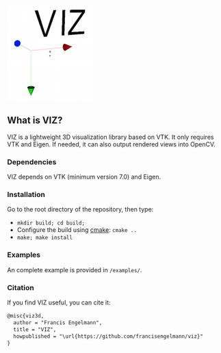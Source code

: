 ![alt tag](viz_logo.png)
## What is VIZ?
VIZ is a lightweight 3D visualization library based on VTK.
It only requires VTK and Eigen. If needed, it can also output rendered views into OpenCV.

### Dependencies
VIZ depends on VTK (minimum version 7.0) and Eigen.

### Installation
Go to the root directory of the repository, then type:
* `mkdir build; cd build;`
* Configure the build using [cmake](http://www.cmake.org/cmake/resources/software.html): `cmake ..`
* `make; make install`

### Examples
An complete example is provided in ```/examples/```.

### Citation
If you find VIZ useful, you can cite it:

```
@misc{viz3d,
  author = "Francis Engelmann",
  title = "VIZ",
  howpublished = "\url{https://github.com/francisengelmann/viz}"
}
```
